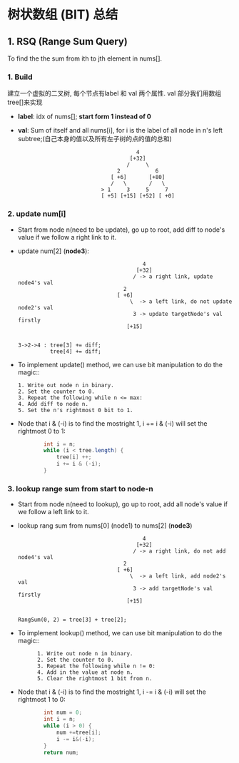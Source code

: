 # 树状数组 (BIT) 总结

## 1. RSQ (Range Sum Query)

To find the the sum from ith to jth element in nums[].

### 1. Build 
  
  建立一个虚拟的二叉树, 每个节点有label 和 val 两个属性. val 部分我们用数组 tree[]来实现
  
  * **label**: idx of nums[]; **start form 1 instead of 0**
      
  * **val**: Sum of itself and all nums[i], for i is the label of all node in n's left subtree;(自己本身的值以及所有左子树的点的值的总和)


                                             4
                                           [+32]
                                          /     \
                                       2           6
                                     [ +6]       [+80]
                                     /   \       /   \
                                  > 1     3     5     7
                                  [ +5] [+15] [+52] [ +0]

### 2. update num[i]

* Start from node n(need to be update), go up to root, add diff to node's value if we follow a right link to it.

* update num[2] (**node3**):

                                             4
                                           [+32]
                                          / -> a right link, update node4's val
                                       2       
                                     [ +6]      
                                         \  -> a left link, do not update node2's val
                                          3 -> update targetNode's val firstly
                                        [+15]
                                        

      3->2->4 : tree[3] += diff;
                tree[4] += diff;
           
* To implement update() method, we can use bit manipulation to do the magic::

      1. Write out node n in binary.
      2. Set the counter to 0.
      3. Repeat the following while n <= max:
      4. Add diff to node n.
      5. Set the n's rightmost 0 bit to 1.
      
* Node that i & (-i) is to find the mostright 1, i += i & (-i) will set the rightmost 0 to 1:

    ```java
            int i = n; 
            while (i < tree.length) {
                tree[i] ++;
                i += i & (-i);
            }

    ```
### 3. lookup range sum from start to node-n

* Start from node n(need to lookup), go  up to root, add all node's value if we follow a left link to it.
* lookup rang sum from nums[0] (node1) to nums[2] (**node3**)

                                             4
                                           [+32]
                                          / -> a right link, do not add node4's val
                                       2       
                                     [ +6]      
                                         \  -> a left link, add node2's val
                                          3 -> add targetNode's val firstly
                                        [+15]
                                        
                                        
      RangSum(0, 2) = tree[3] + tree[2];
            
* To implement lookup() method, we can use bit manipulation to do the magic::

			1. Write out node n in binary.
			2. Set the counter to 0.
			3. Repeat the following while n != 0:
			4. Add in the value at node n.
			5. Clear the rightmost 1 bit from n.
      
* Node that i & (-i) is to find the mostright 1, i -= i & (-i) will set the rightmost 1 to 0:

    ```java
            int num = 0;
            int i = n;
            while (i > 0) {
                num +=tree[i];
                i -= i&(-i);
            }
            return num;
    ```
